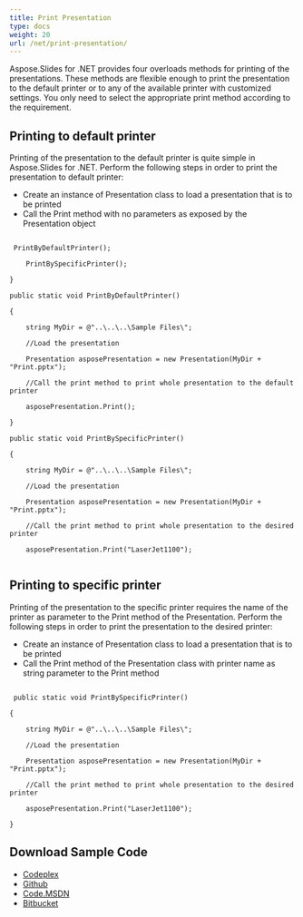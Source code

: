 ```yaml
---
title: Print Presentation
type: docs
weight: 20
url: /net/print-presentation/
---
```


Aspose.Slides for .NET provides four overloads methods for printing of the presentations. These methods are flexible enough to print the presentation to the default printer or to any of the available printer with customized settings. You only need to select the appropriate print method according to the requirement.
## **Printing to default printer**
Printing of the presentation to the default printer is quite simple in Aspose.Slides for .NET. Perform the following steps in order to print the presentation to default printer:

- Create an instance of Presentation class to load a presentation that is to be printed
- Call the Print method with no parameters as exposed by the Presentation object

```

 PrintByDefaultPrinter();

    PrintBySpecificPrinter();

}

public static void PrintByDefaultPrinter()

{

    string MyDir = @"..\..\..\Sample Files\";

    //Load the presentation

    Presentation asposePresentation = new Presentation(MyDir + "Print.pptx");

    //Call the print method to print whole presentation to the default printer

    asposePresentation.Print();

}

public static void PrintBySpecificPrinter()

{

    string MyDir = @"..\..\..\Sample Files\";

    //Load the presentation

    Presentation asposePresentation = new Presentation(MyDir + "Print.pptx");

    //Call the print method to print whole presentation to the desired printer

    asposePresentation.Print("LaserJet1100");


```
## **Printing to specific printer**
Printing of the presentation to the specific printer requires the name of the printer as parameter to the Print method of the Presentation. Perform the following steps in order to print the presentation to the desired printer:

- Create an instance of Presentation class to load a presentation that is to be printed
- Call the Print method of the Presentation class with printer name as string parameter to the Print method

```

 public static void PrintBySpecificPrinter()

{

    string MyDir = @"..\..\..\Sample Files\";

    //Load the presentation

    Presentation asposePresentation = new Presentation(MyDir + "Print.pptx");

    //Call the print method to print whole presentation to the desired printer

    asposePresentation.Print("LaserJet1100");

}

```
## **Download Sample Code**
- [Codeplex](https://asposeslidesopenxml.codeplex.com/releases/view/619597)
- [Github](https://github.com/aspose-slides/Aspose.Slides-for-.NET/releases/tag/MissingFeaturesAsposeSlidesForOpenXMLv1.1)
- [Code.MSDN](https://code.msdn.microsoft.com/AsposeSlides-Features-9866600c)
- [Bitbucket](https://bitbucket.org/asposemarketplace/aspose-for-openxml/downloads/Print%20Presentation%20%28Aspose.Slides%29.zip)
